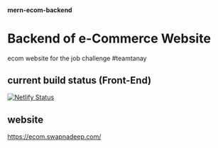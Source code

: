 #### mern-ecom-backend

# Backend of e-Commerce Website

ecom website for the job challenge #teamtanay

## current build status (Front-End)

[![Netlify Status](https://api.netlify.com/api/v1/badges/cfc268a4-6216-4fb5-b1eb-3bfc699368d7/deploy-status)](https://app.netlify.com/sites/swapnadeep-ecom/deploys)

## website

https://ecom.swapnadeep.com/
